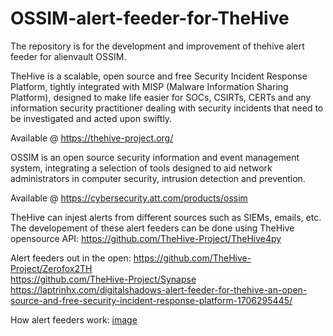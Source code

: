 # OSSIM-alert-feeder-for-TheHive
The repository is for the development and improvement of thehive alert feeder for alienvault OSSIM.

TheHive is a scalable, open source and free Security Incident Response Platform, tightly integrated with MISP (Malware Information Sharing Platform), designed to make life easier for SOCs, CSIRTs, CERTs and any information security practitioner dealing with security incidents that need to be investigated and acted upon swiftly.

Available @ https://thehive-project.org/

OSSIM is an open source security information and event management system, integrating a selection of tools designed to aid network administrators in computer security, intrusion detection and prevention.

Available @ https://cybersecurity.att.com/products/ossim


TheHive can injest alerts from different sources such as SIEMs, emails, etc. The developement of these alert feeders can be done using TheHive opensource API:
https://github.com/TheHive-Project/TheHive4py


Alert feeders out in the open:
https://github.com/TheHive-Project/Zerofox2TH <br />
https://github.com/TheHive-Project/Synapse <br />
https://laptrinhx.com/digitalshadows-alert-feeder-for-thehive-an-open-source-and-free-security-incident-response-platform-1706295445/

How alert feeders work:
[image](https://user-images.githubusercontent.com/33244888/111275177-b6146a00-8657-11eb-9edf-d98390071210.png)

